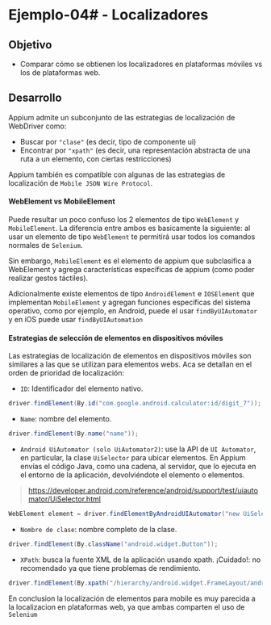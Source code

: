 # Ejemplo-04# - Localizadores

## Objetivo

- Comparar cómo se obtienen los localizadores en plataformas móviles vs los de plataformas web.

## Desarrollo

Appium admite un subconjunto de las estrategias de localización de WebDriver como:

- Buscar por `"clase"` (es decir, tipo de componente ui)
- Encontrar por `"xpath"` (es decir, una representación abstracta de una ruta a un elemento, con ciertas restricciones)


Appium también es compatible con algunas de las estrategias de localización de `Mobile JSON Wire Protocol`.

#### WebElement vs MobileElement

Puede resultar un poco confuso los 2 elementos de tipo `WebElement` y `MobileElement`. La diferencia entre ambos es
basicamente la siguiente: al usar un elemento de tipo  `WebElement` te permitirá usar todos los comandos normales de `Selenium`. 

Sin embargo, `MobileElement` es el elemento de appium que subclasifica a WebElement y agrega características específicas de appium (como poder realizar gestos táctiles).

Adicionalmente existe elementos de tipo `AndroidElement` e `IOSElement` que implementan `MobileElement` y agregan funciones específicas del sistema operativo, como por ejemplo, en Android, puede el usar `findByUIAutomator` y en iOS puede usar `findByUIAutomation`

#### Estrategias de selección de elementos en dispositivos móviles

Las estrategias de localización de elementos en dispositivos móviles son similares a las que se utilizan para elementos webs. Aca se detallan en el orden de prioridad de localización:

- `ID`: Identificador del elemento nativo. 

```Java
driver.findElement(By.id("com.google.android.calculator:id/digit_7"));
```

- `Name`: nombre del elemento.

```Java
driver.findElement(By.name("name"));
```

- `Android UiAutomator (solo UiAutomator2)`: use la API de `UI Automator`, en particular, la clase `UiSelector` para ubicar elementos. En Appium envías el código Java, como una cadena, al servidor, que lo ejecuta en el entorno de la aplicación, devolviéndote el elemento o elementos. 
> https://developer.android.com/reference/android/support/test/uiautomator/UiSelector.html

```Java
WebElement element = driver.findElementByAndroidUIAutomator("new UiSelector().index(0)");
```

- `Nombre de clase`: nombre completo de la clase.

```Java
driver.findElement(By.className("android.widget.Button"));
```

- `XPath`: busca la fuente XML de la aplicación usando xpath. ¡Cuidado!: no recomendado ya que tiene problemas de rendimiento.

```Java
driver.findElement(By.xpath("/hierarchy/android.widget.FrameLayout/android.widget.FrameLayout/android.widget.FrameLayout/android.widget.LinearLayout/android.widget.FrameLayout/android.view.ViewGroup/android.widget.Button[9]"));

```


En conclusion la localización de elementos para mobile es muy parecida a la localizacion en plataformas web, ya que ambas comparten el uso de `Selenium`

